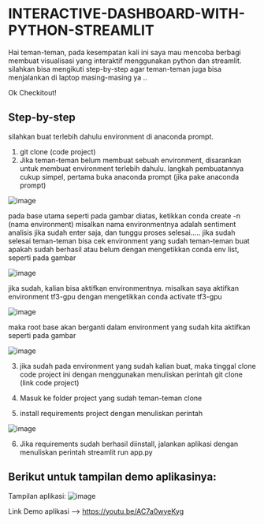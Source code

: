 # INTERACTIVE-DASHBOARD-WITH-PYTHON-STREAMLIT

Hai teman-teman,
pada kesempatan kali ini saya mau mencoba berbagi membuat visualisasi yang interaktif menggunakan python dan streamlit.
silahkan bisa mengikuti step-by-step agar teman-teman juga bisa menjalankan di laptop masing-masing ya ..

Ok Checkitout!

## Step-by-step
silahkan buat terlebih dahulu environment di anaconda prompt.
1. git clone (code project)
2. Jika teman-teman belum membuat sebuah environment, disarankan untuk membuat environment terlebih dahulu. langkah pembuatannya cukup simpel, pertama buka anaconda prompt (jika pake anaconda prompt)

![image](https://user-images.githubusercontent.com/86903939/214845855-52226f39-1c6b-4aa5-a966-287103bac5ae.png)

pada base utama seperti pada gambar diatas, ketikkan conda create -n (nama environment) misalkan nama environmentnya adalah sentiment analisis
jika sudah enter saja, dan tunggu proses selesai..... jika sudah selesai teman-teman bisa cek environment yang sudah teman-teman buat apakah sudah berhasil atau belum dengan mengetikkan conda env list, seperti pada gambar 

![image](https://user-images.githubusercontent.com/86903939/214846485-a3ceedbc-06dc-476b-8790-e34ea0166c6a.png)

jika sudah, kalian bisa aktifkan environmentnya. misalkan saya aktifkan environment tf3-gpu dengan mengetikkan conda activate tf3-gpu

![image](https://user-images.githubusercontent.com/86903939/214846770-fe354481-10fd-496c-95e4-b1361c3240b3.png)

maka root base akan berganti dalam environment yang sudah kita aktifkan seperti pada gambar

![image](https://user-images.githubusercontent.com/86903939/214846943-f548b4bf-c1ae-4c82-9ff0-35e611aed4e2.png)

3. jika sudah pada environment yang sudah kalian buat, maka tinggal clone code project ini dengan menggunakan menuliskan perintah git clone (link code project)

4. Masuk ke folder project yang sudah teman-teman clone 
5. install requirements project dengan menuliskan perintah 

![image](https://user-images.githubusercontent.com/86903939/214849122-bc00121a-0c1c-4e89-a17b-3a37679a1d2b.png)

6. Jika requirements sudah berhasil diinstall, jalankan aplikasi dengan menuliskan perintah streamlit run app.py

## Berikut untuk tampilan demo aplikasinya:
Tampilan aplikasi: ![image](https://github.com/Jalil98/INTERACTIVE-DASHBOARD-WITH-PYTHON-STREAMLIT/assets/86903939/5daa3627-29f0-4e1e-9bb3-65204e18ed2a)


Link Demo aplikasi --> https://youtu.be/AC7a0wyeKyg



